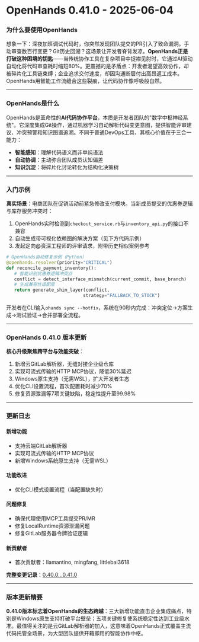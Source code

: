 # OpenHands 0.41.0 - 2025-06-04
### 为什么要使用OpenHands  
想象一下：深夜加班调试代码时，你突然发现团队提交的PR引入了致命漏洞。手动审查数百行变更？Git历史回溯？这场景让开发者脊背发凉。**OpenHands正是打破这种困境的钥匙**——当传统协作工具在复杂项目中捉襟见肘时，它通过AI驱动自动化将代码审查耗时缩短80%。更震撼的是矛盾点：开发者渴望高效协作，却被碎片化工具链束缚；企业追求交付速度，却因沟通断层付出高昂返工成本。OpenHands用智能工作流缝合这些裂痕，让代码协作像呼吸般自然。

---

### OpenHands是什么  
OpenHands是革命性的**AI代码协作平台**，本质是开发者团队的"数字中枢神经系统"。它深度集成Git操作，通过机器学习自动解析代码变更意图，提供智能评审建议、冲突预警和知识图谱追溯。不同于普通DevOps工具，其核心价值在于三合一能力：  
- **智能感知**：理解代码语义而非单纯语法  
- **自动协调**：主动弥合团队成员认知偏差  
- **知识沉淀**：将碎片化讨论转化为结构化决策树  

---

### 入门示例  
**真实场景**：电商团队在促销活动前紧急修改支付模块。当新成员提交的优惠券逻辑与库存服务冲突时：  
1. OpenHands实时检测到`checkout_service.rb`与`inventory_api.py`的接口不兼容  
2. 自动生成带可视化依赖图的解决方案（见下方代码示例）  
3. 发起定向@资深工程师的评审请求，附带历史相似案例参考  

```python
# OpenHands自动修复示例（Python）
@openhands.resolver(priority="CRITICAL")
def reconcile_payment_inventory():
   # 智能识别优惠券逻辑冲突点
   conflict = detect_interface_mismatch(current_commit, base_branch)
   # 生成兼容性适配层
   return generate_shim_layer(conflict, 
                             strategy="FALLBACK_TO_STOCK")
```

开发者在CLI输入`ohands sync --hotfix`，系统在90秒内完成：冲突定位→方案生成→测试验证→合并部署全流程。

---

### OpenHands 0.41.0 版本更新  
**核心升级聚焦跨平台与效能突破**：  
1. 新增云GitLab解析器，无缝对接企业级仓库  
2. 实现可流式传输的HTTP MCP协议，降低30%延迟  
3. Windows原生支持（无需WSL），扩大开发者生态  
4. 优化CLI设置流程，首次配置耗时减少70%  
5. 修复资源泄漏等7项关键缺陷，稳定性提升至99.98%  

---

### 更新日志  
#### 新增功能  
- 支持云端GitLab解析器  
- 实现可流式传输的HTTP MCP协议  
- 新增Windows系统原生支持（无需WSL）  

#### 功能改进  
- 优化CLI模式设置流程（当配置缺失时）  

#### 问题修复  
- 确保代理使用MCP工具提交PR/MR  
- 修复LocalRuntime资源泄漏问题  
- 修复GitLab服务器令牌验证逻辑  

#### 新贡献者  
- 首次贡献者：llamantino, mingfang, littlebai3618  

**完整变更记录**：[0.40.0...0.41.0](https://github.com/All-Hands-AI/OpenHands/compare/0.40.0...0.41.0)

---

### 版本更新精要  
**0.41.0版本标志着OpenHands的生态跨越**：三大新增功能直击企业集成痛点，特别是Windows原生支持打破平台壁垒；五项关键修复使系统稳定性达到工业级水准。最值得关注的是云GitLab解析器的加入，这意味着OpenHands正式覆盖主流代码托管全场景，为大型团队提供开箱即用的智能协作中枢。